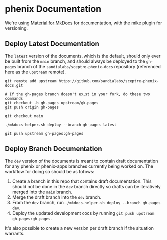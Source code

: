 # phenix Documentation

We're using [Material for MkDocs](https://squidfunk.github.io/mkdocs-material/)
for documentation, with the [mike](https://github.com/jimporter/mike) plugin for
versioning.

## Deploy Latest Documentation

The `latest` version of the documents, which is the default, should only ever be
built from the `main` branch, and should always be deployed to the `gh-pages`
branch of the `sandialabs/sceptre-phenix-docs` repository (referenced here as
the `upstream` remote).

```shell
git remote add upstream https://github.com/sandialabs/sceptre-phenix-docs.git

# If the gh-pages branch doesn't exist in your fork, do these two commands
git checkout -b gh-pages upstream/gh-pages
git push origin gh-pages

git checkout main

./mkdocs-helper.sh deploy --branch gh-pages latest

git push upstream gh-pages:gh-pages
```

## Deploy Branch Documentation

The `dev` version of the documents is meant to contain draft documentation for
any phenix or phenix-apps branches currently being worked on. The workflow for
doing so should be as follows:

1. Create a branch in this repo that contains draft documentation. This should
   not be done in the `dev` branch directly so drafts can be iteratively merged
   into the `main` branch.
2. Merge the draft branch into the `dev` branch.
3. From the `dev` branch, run `./mkdocs-helper.sh deploy --branch gh-pages dev`.
4. Deploy the updated development docs by running `git push upstream gh-pages:gh-pages`.

It's also possible to create a new version per draft branch if the situation
warrants.
